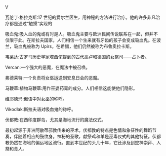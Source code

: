 

V

瓦伦丁·格拉克斯:17 世纪的爱尔兰医生，用神秘的方法进行治疗。他的许多非凡治疗都是通过“触摸”实现的

吸血鬼:吸人血的鬼或有时是人。吸血鬼主要与欧洲民间传说联系在一起，但并不仅限于此。在斯拉夫国家，人们相信一个生来就有牙齿的孩子会变成吸血鬼。在波兰，吸血鬼被称为 Upirs。在希腊，他们仍然被称为布鲁奥拉卡斯。

韦莱达:古罗马历史学家塔西佗提到的古代高卢和德国的女祭司——占卜者。

Vercan:一个强大的恶魔，在魔法中被召唤。

弗德莱特:一个负责将女巫运送到安息日会的恶魔。

马鞭草:植物马鞭草:用作巫婆药膏的成分。人们相信这能使他们隐形。

维耶德玛:俄语中对女巫的称呼。

Vikodlak:斯拉夫语对吸血鬼的称呼。

伏都教:在西印度群岛，尤其是海地流行的魔法仪式。

最初起源于非洲阿散蒂邪教传来的巫术，伏都教的特点是色情和象征性的舞蹈节奏，伴随着相应的鼓纹身。神秘的圣歌，献祭鸡和羊是巫毒仪式的其他特征。伏都教仍然在海地的偏远地区流行。直到本世纪的头几十年，它还涉及到蛇神崇拜、人祭和食人。